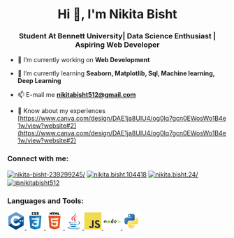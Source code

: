 <h1 align="center">Hi 👋, I'm Nikita Bisht</h1>
<h3 align="center">Student At Bennett University| Data Science Enthusiast | Aspiring Web Developer</h3>

- 🔭 I’m currently working on **Web Development**

- 🌱 I’m currently learning **Seaborn, Matplotlib, Sql, Machine learning, Deep Learning**

- 📫 E-mail me **nikitabisht512@gmail.com**

- 📄 Know about my experiences [https://www.canva.com/design/DAE1ja8UIU4/og0lq7gcn0EWosWo1B4e1w/view?website#2](https://www.canva.com/design/DAE1ja8UIU4/og0lq7gcn0EWosWo1B4e1w/view?website#2)

<h3 align="left">Connect with me:</h3>
<p align="left">
<a href="https://linkedin.com/in/nikita-bisht-239299245/" target="blank"><img align="center" src="https://raw.githubusercontent.com/rahuldkjain/github-profile-readme-generator/master/src/images/icons/Social/linked-in-alt.svg" alt="nikita-bisht-239299245/" height="30" width="40" /></a>
<a href="https://fb.com/nikita.bisht.104418" target="blank"><img align="center" src="https://raw.githubusercontent.com/rahuldkjain/github-profile-readme-generator/master/src/images/icons/Social/facebook.svg" alt="nikita.bisht.104418" height="30" width="40" /></a>
<a href="https://instagram.com/nikita.bisht.24/" target="blank"><img align="center" src="https://raw.githubusercontent.com/rahuldkjain/github-profile-readme-generator/master/src/images/icons/Social/instagram.svg" alt="nikita.bisht.24/" height="30" width="40" /></a>
<a href="https://medium.com/@nikitabisht512" target="blank"><img align="center" src="https://raw.githubusercontent.com/rahuldkjain/github-profile-readme-generator/master/src/images/icons/Social/medium.svg" alt="@nikitabisht512" height="30" width="40" /></a>
</p>

<h3 align="left">Languages and Tools:</h3>
<p align="left"> <a href="https://www.w3schools.com/cpp/" target="_blank" rel="noreferrer"> <img src="https://raw.githubusercontent.com/devicons/devicon/master/icons/cplusplus/cplusplus-original.svg" alt="cplusplus" width="40" height="40"/> </a> <a href="https://www.w3schools.com/css/" target="_blank" rel="noreferrer"> <img src="https://raw.githubusercontent.com/devicons/devicon/master/icons/css3/css3-original-wordmark.svg" alt="css3" width="40" height="40"/> </a> <a href="https://www.w3.org/html/" target="_blank" rel="noreferrer"> <img src="https://raw.githubusercontent.com/devicons/devicon/master/icons/html5/html5-original-wordmark.svg" alt="html5" width="40" height="40"/> </a> <a href="https://www.java.com" target="_blank" rel="noreferrer"> <img src="https://raw.githubusercontent.com/devicons/devicon/master/icons/java/java-original.svg" alt="java" width="40" height="40"/> </a> <a href="https://developer.mozilla.org/en-US/docs/Web/JavaScript" target="_blank" rel="noreferrer"> <img src="https://raw.githubusercontent.com/devicons/devicon/master/icons/javascript/javascript-original.svg" alt="javascript" width="40" height="40"/> </a> <a href="https://nodejs.org" target="_blank" rel="noreferrer"> <img src="https://raw.githubusercontent.com/devicons/devicon/master/icons/nodejs/nodejs-original-wordmark.svg" alt="nodejs" width="40" height="40"/> </a> <a href="https://www.python.org" target="_blank" rel="noreferrer"> <img src="https://raw.githubusercontent.com/devicons/devicon/master/icons/python/python-original.svg" alt="python" width="40" height="40"/> </a> </p>
